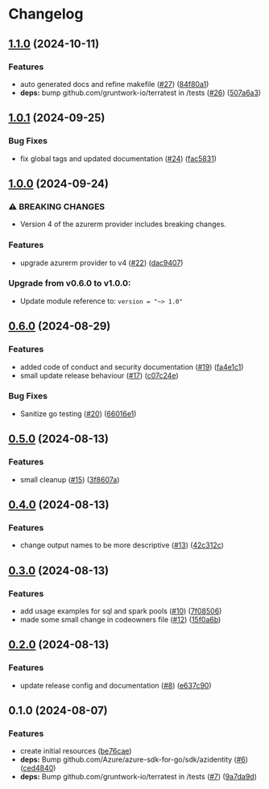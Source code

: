 # Changelog

## [1.1.0](https://github.com/CloudNationHQ/terraform-azure-syn/compare/v1.0.1...v1.1.0) (2024-10-11)


### Features

* auto generated docs and refine makefile ([#27](https://github.com/CloudNationHQ/terraform-azure-syn/issues/27)) ([84f80a1](https://github.com/CloudNationHQ/terraform-azure-syn/commit/84f80a1d2d0efab25654269a01298a6bc3144d60))
* **deps:** bump github.com/gruntwork-io/terratest in /tests ([#26](https://github.com/CloudNationHQ/terraform-azure-syn/issues/26)) ([507a6a3](https://github.com/CloudNationHQ/terraform-azure-syn/commit/507a6a37245351955ef1946105b14a8aab660ba5))

## [1.0.1](https://github.com/CloudNationHQ/terraform-azure-syn/compare/v1.0.0...v1.0.1) (2024-09-25)


### Bug Fixes

* fix global tags and updated documentation ([#24](https://github.com/CloudNationHQ/terraform-azure-syn/issues/24)) ([fac5831](https://github.com/CloudNationHQ/terraform-azure-syn/commit/fac58310e08e9fe043deb2896275cee495301bec))

## [1.0.0](https://github.com/CloudNationHQ/terraform-azure-syn/compare/v0.6.0...v1.0.0) (2024-09-24)


### ⚠ BREAKING CHANGES

* Version 4 of the azurerm provider includes breaking changes.

### Features

* upgrade azurerm provider to v4 ([#22](https://github.com/CloudNationHQ/terraform-azure-syn/issues/22)) ([dac9407](https://github.com/CloudNationHQ/terraform-azure-syn/commit/dac94070045f0defcb3493bd6733c29fad21f866))

### Upgrade from v0.6.0 to v1.0.0:

- Update module reference to: `version = "~> 1.0"`

## [0.6.0](https://github.com/CloudNationHQ/terraform-azure-syn/compare/v0.5.0...v0.6.0) (2024-08-29)


### Features

* added code of conduct and security documentation ([#19](https://github.com/CloudNationHQ/terraform-azure-syn/issues/19)) ([fa4e1c1](https://github.com/CloudNationHQ/terraform-azure-syn/commit/fa4e1c168e7fe6c0c509c97e8b234520bb9e6a26))
* small update release behaviour ([#17](https://github.com/CloudNationHQ/terraform-azure-syn/issues/17)) ([c07c24e](https://github.com/CloudNationHQ/terraform-azure-syn/commit/c07c24e27bdbfb2f30932f7e979b388f0577b758))


### Bug Fixes

* Sanitize go testing ([#20](https://github.com/CloudNationHQ/terraform-azure-syn/issues/20)) ([66016e1](https://github.com/CloudNationHQ/terraform-azure-syn/commit/66016e117a31ac38d8e798ca247ec693baf863eb))

## [0.5.0](https://github.com/CloudNationHQ/terraform-azure-syn/compare/v0.4.0...v0.5.0) (2024-08-13)


### Features

* small cleanup ([#15](https://github.com/CloudNationHQ/terraform-azure-syn/issues/15)) ([3f8607a](https://github.com/CloudNationHQ/terraform-azure-syn/commit/3f8607ae74dbcc97282475dfad7d2f1b9bec866b))

## [0.4.0](https://github.com/CloudNationHQ/terraform-azure-syn/compare/v0.3.0...v0.4.0) (2024-08-13) 


### Features

* change output names to be more descriptive ([#13](https://github.com/CloudNationHQ/terraform-azure-syn/issues/13)) ([42c312c](https://github.com/CloudNationHQ/terraform-azure-syn/commit/42c312c3c3ddbf4006fa4ba9d62a21439eaf8065))

## [0.3.0](https://github.com/CloudNationHQ/terraform-azure-syn/compare/v0.2.0...v0.3.0) (2024-08-13)


### Features

* add usage examples for sql and spark pools ([#10](https://github.com/CloudNationHQ/terraform-azure-syn/issues/10)) ([7f08506](https://github.com/CloudNationHQ/terraform-azure-syn/commit/7f085067cc7046427997abbd386c774a20344fe8))
* made some small change in codeowners file ([#12](https://github.com/CloudNationHQ/terraform-azure-syn/issues/12)) ([15f0a6b](https://github.com/CloudNationHQ/terraform-azure-syn/commit/15f0a6bd0c0587eca301161071467e3494b3f68b))

## [0.2.0](https://github.com/CloudNationHQ/terraform-azure-syn/compare/v0.1.0...v0.2.0) (2024-08-13)


### Features

* update release config and documentation ([#8](https://github.com/CloudNationHQ/terraform-azure-syn/issues/8)) ([e637c90](https://github.com/CloudNationHQ/terraform-azure-syn/commit/e637c900046fa9a9b45937c50103f142680409be))

## 0.1.0 (2024-08-07)


### Features

* create initial resources ([be76cae](https://github.com/CloudNationHQ/terraform-azure-syn/commit/be76cae00a3330797a199fce07b17efd007f8e9f))
* **deps:** Bump github.com/Azure/azure-sdk-for-go/sdk/azidentity ([#6](https://github.com/CloudNationHQ/terraform-azure-syn/issues/6)) ([ced4840](https://github.com/CloudNationHQ/terraform-azure-syn/commit/ced4840f0dd119a2b3f1709eccbb844dfde2038b))
* **deps:** Bump github.com/gruntwork-io/terratest in /tests ([#7](https://github.com/CloudNationHQ/terraform-azure-syn/issues/7)) ([9a7da9d](https://github.com/CloudNationHQ/terraform-azure-syn/commit/9a7da9d00b1118daac4fee5f90761e8311b713ed))
